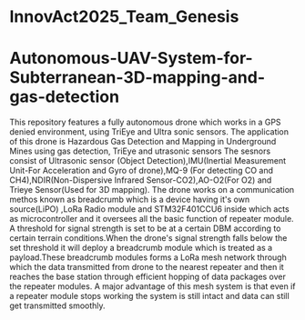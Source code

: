 # InnovAct2025_Team_Genesis
# Autonomous-UAV-System-for-Subterranean-3D-mapping-and-gas-detection
This repository features a fully autonomous drone which works in a GPS denied environment, using TriEye and Ultra sonic sensors. The application of this drone is Hazardous Gas Detection and Mapping in Underground Mines using gas detection, TriEye and utrasonic sensors
The sesnors consist of Ultrasonic sensor (Object Detection),IMU(Inertial Measurement Unit-For Acceleration and Gyro of drone),MQ-9 (For detecting CO and CH4),NDIR(Non-Dispersive Infrared Sensor-CO2),AO-O2(For O2) and Trieye Sensor(Used for 3D mapping).
The drone works on a communication methos known as breadcrumb which is a device having it's own source(LiPO) ,LoRa Radio module and STM32F401CCU6 inside which acts as microcontroller and it oversees all the basic function of repeater module. A threshold for signal strength is set to be at a certain DBM according to certain terrain conditions.When the drone's signal strength falls below the set threshold it will deploy a breadcrumb module which is treated as a payload.These breadcrumb modules forms a LoRa mesh network through which the data  transmitted from drone to the nearest repeater and then it reaches the base station through efficient hopping of data packages over the repeater modules. A major advantage of this mesh system is that even if a repeater module stops working the system is still intact and data can still get transmitted smoothly.
